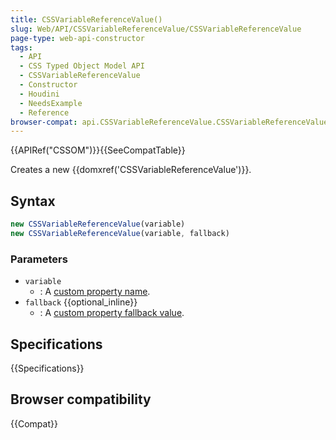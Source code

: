 ```yaml
---
title: CSSVariableReferenceValue()
slug: Web/API/CSSVariableReferenceValue/CSSVariableReferenceValue
page-type: web-api-constructor
tags:
  - API
  - CSS Typed Object Model API
  - CSSVariableReferenceValue
  - Constructor
  - Houdini
  - NeedsExample
  - Reference
browser-compat: api.CSSVariableReferenceValue.CSSVariableReferenceValue
---
```

{{APIRef("CSSOM")}}{{SeeCompatTable}}

Creates a new {{domxref('CSSVariableReferenceValue')}}.

## Syntax

```js
new CSSVariableReferenceValue(variable)
new CSSVariableReferenceValue(variable, fallback)
```

### Parameters

- `variable`
  - : A [custom property name](/en-US/docs/Web/CSS/--*).
- `fallback` {{optional_inline}}
  - : A [custom property fallback value](/en-US/docs/Web/CSS/Using_CSS_custom_properties#custom_property_fallback_values).

## Specifications

{{Specifications}}

## Browser compatibility

{{Compat}}
